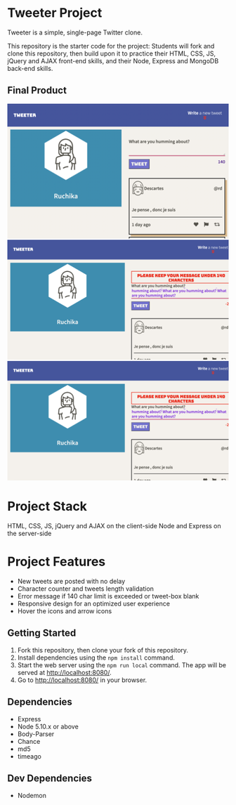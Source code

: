 # Tweeter Project

Tweeter is a simple, single-page Twitter clone.

This repository is the starter code for the project: Students will fork and clone this repository, then build upon it to practice their HTML, CSS, JS, jQuery and AJAX front-end skills, and their Node, Express and MongoDB back-end skills.

## Final Product

!["Desktop View"](https://github.com/ruchi222/tweeter/blob/master/docs/Desktop%20View.png)
!["Exceed Length Error Message"](https://github.com/ruchi222/tweeter/blob/master/docs/Exceed%20length.png)
!["Responsive"](https://github.com/ruchi222/tweeter/blob/master/docs/Exceed%20length.png)

# Project Stack

HTML, CSS, JS, jQuery and AJAX on the client-side
Node and Express on the server-side

# Project Features

- New tweets are posted with no delay
- Character counter and tweets length validation
- Error message if 140 char limit is exceeded or tweet-box blank
- Responsive design for an optimized user experience
- Hover the icons and arrow icons

## Getting Started

1. Fork this repository, then clone your fork of this repository.
2. Install dependencies using the `npm install` command.
3. Start the web server using the `npm run local` command. The app will be served at <http://localhost:8080/>.
4. Go to <http://localhost:8080/> in your browser.

## Dependencies

- Express
- Node 5.10.x or above
- Body-Parser
- Chance
- md5
- timeago

## Dev Dependencies

- Nodemon
